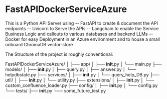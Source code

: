 # FastAPIDockerServiceAzure
This is a Python API Server using 
-- FastAPI to create & document the API endpoints
-- Uvicorn to Serve the APIs
-- Langchain to enable the Service Business Logic and callouts to various databases and backend LLMs
-- Docker for easy Deployment in an Azure environment and to house a small onboard ChromaDB vector-store

The Structure of the project is roughly conventional:

FastAPIDockerServiceAzure/
│
├── app/
│   ├── __init__.py
│   └── main.py
├── models/
│   ├── __init__.py
│   ├── query.py
│   ├── answer.py
│   └── helpdbstate.py
├── services/
│   ├── __init__.py
│   └── query_help_DB.py
├── util/
│   ├── __init__.py
│   └── utility.py
├── extensions/
│   ├── __init__.py
│   └── custom_confluence_loader.py
├── config/
│   ├── __init__.py
│   └── config.py
└── tests/
    ├── __init__.py
    └── some_future_test.py

